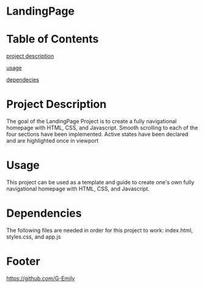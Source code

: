# LandingPage
#  Table of Contents
 [project description](#project-description)

 [usage](#usage)

 [dependecies](#dependencies)
# Project Description
The goal of the LandingPage Project is to create a fully navigational homepage with HTML, CSS, and Javascript. Smooth scrolling to each of the four sections have been implemented. Active states have been declared and are highlighted once in viewport

# Usage
This project can be used as a template and guide to create one's own fully navigational homepage with HTML, CSS, and Javascript.

# Dependencies
The following files are needed in order for this project to work: index.html, styles.css, and app.js

# Footer
https://github.com/G-Emily
